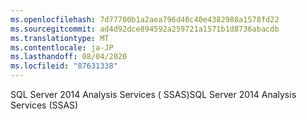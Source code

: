 ```yaml
---
ms.openlocfilehash: 7d77700b1a2aea796d40c40e4382988a1578fd22
ms.sourcegitcommit: ad4d92dce894592a259721a1571b1d8736abacdb
ms.translationtype: MT
ms.contentlocale: ja-JP
ms.lasthandoff: 08/04/2020
ms.locfileid: "87631338"
---
```

<span data-ttu-id="a79a7-101">SQL Server 2014 Analysis Services \( SSAS\)</span><span class="sxs-lookup"><span data-stu-id="a79a7-101">SQL Server 2014 Analysis Services \(SSAS\)</span></span>
